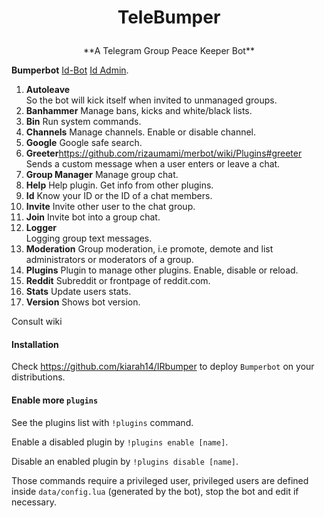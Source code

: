 # <p align="center">TeleBumper

<p align="center">**A Telegram Group Peace Keeper Bot**


**Bumperbot**  [Id-Bot](https://telegram.me/telebumper)  [Id Admin](https://telegram.me/kiarash_gh14).

1. **Autoleave**  
So the bot will kick itself when invited to unmanaged groups.
2. **Banhammer**
Manage bans, kicks and white/black lists.
3. **Bin**
Run system commands.
4. **Channels**
Manage channels. Enable or disable channel.
5. **Google**
Google safe search.
6. **Greeter**https://github.com/rizaumami/merbot/wiki/Plugins#greeter 
Sends a custom message when a user enters or leave a chat.
7. **Group Manager**
Manage group chat.
8. **Help**
Help plugin. Get info from other plugins.
9. **Id**
Know your ID or the ID of a chat members.
10. **Invite** 
Invite other user to the chat group.
11. **Join** 
Invite bot into a group chat.
12. **Logger**  
Logging group text messages.
13. **Moderation**
Group moderation, i.e promote, demote and list administrators or moderators of a group.
14. **Plugins**
Plugin to manage other plugins. Enable, disable or reload.
15. **Reddit**
Subreddit or frontpage of reddit.com.
16. **Stats**
Update users stats.
17. **Version**
Shows bot version.

Consult wiki

#### Installation

Check https://github.com/kiarah14/IRbumper to deploy `Bumperbot` on your distributions.

#### Enable more `plugins`

See the plugins list with `!plugins` command.

Enable a disabled plugin by `!plugins enable [name]`.

Disable an enabled plugin by `!plugins disable [name]`.

Those commands require a privileged user, privileged users are defined inside `data/config.lua` (generated by the bot), stop the bot and edit if necessary.
